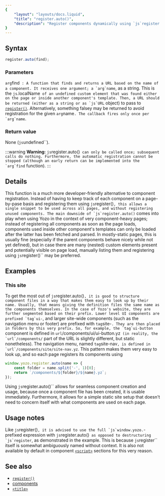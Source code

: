 ```yaml
---
{
	"layout": "layouts/docs.liquid",
	"title": "register.auto()",
	"description": "Register components dynamically using `js`register.auto()``, depending on whether or not it is found in the document or in other component templates."
}
---
```


## Syntax

```js
register.auto(find);
```

### Parameters

`arg`find``
: A function that finds and returns a URL based on the name of a component. It receives one argument; a `arg`name``, as a string. This is the `js`.localName`` of an undefined custom element that was found either on the page or inside another component's template. Then, a URL should be returned (either as a string or as `js`URL`` object) to pass to [`register()`](/docs/register/). Alternatively, something falsey may be returned to avoid registration for the given `arg`name``. The callback fires only once per `arg`name``.

### Return value

None (`js`undefined``).

:::warning
**Warning:** `js`register.auto()`` can only be called once; subsequent calls do nothing. Furthermore, the automatic registration cannot be stopped (although an early return can be implemented into the `arg`find`` function).
:::

## Details

This function is a much more developer-friendly alternative to component registration. Instead of having to keep track of each component on a page-by-pase basis and registering them using `js`register()``, this allows a single snippet to be used across all pages, and without registering unused components. The main downside of `js`register.auto()`` comes into play when using Yozo in the context of very component-heavy pages; instead of registering all components as soon as the page loads, components used inside other component's templates can only be loaded after the latter has been fetched and parsed. In mostly-static pages, this is usually fine (especially if the parent components behave nicely while not yet defined), but in case there are many (nested) custom elements present and potentially visible on page load, manually listing them and registering using `js`register()`` may be preferred.

## Examples

### This site

To get the most out of `js`register.auto()``, it is good to structure component files in a way that makes them easy to look up by their name. Usually, that means giving the definition files the same name as the components themselves. In the case of Yozo's website, they are further segmented based on their prefix. Lower level UI components are prefixed `tag`ui-``, and larger site-wide components (such as the navigation menu or footer) are prefixed with `tag`site-``. They are then placed in folders by this very prefix. So, for example, the `tag`ui-button`` component is defined in `url`/components/ui/ui-button.yz`` (in reality, the `url`/components/`` part of the URL is slightly different, but static nonetheless). The navigation menu, named `tag`site-nav``, is defined in `url`/components/site/site-nav.yz``. This pattern makes them very easy to look up, and so each page registers its components using

```js
window.yozo.register.auto(name => {
	const folder = name.split('-', 1)[0];
	return `/components/${folder}/${name}.yz`;
});
```

Using `js`register.auto()`` allows for seamless component creation and usage, because once a component file has been created, it is usable immediately. Furthermore, it allows for a simple static site setup that doesn't need to concern itself with what components are used on each page.

## Usage notes

Like `js`register()``, it is advised to use the full `js`window.yozo.``-prefixed expression with `js`register.auto()`` as opposed to destructuring `js`register``, as demonstrated in the example. This is because `js`register`` itself is somewhat ambiguously named without context. It is also not available by default in component [`<script>`](/docs/components/script/) sections for this very reason.

## See also

- [`register()`](/docs/register/)
- [components](/docs/components/)
- [`<title>`](/docs/components/title/)

